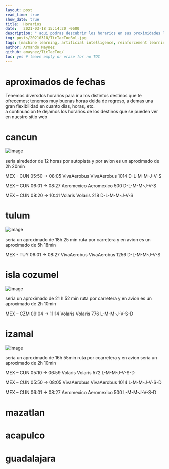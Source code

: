 ```yaml
---
layout: post
read_time: true
show_date: true
title:  Horarios 
date:   2021-03-18 15:14:20 -0600
description: " aqui podras descubrir los horarios en sus proximidades los cuales te podemos ofrecer"
img: posts/20210318/TicTacToeSml.jpg
tags: [machine learning, artificial intelligence, reinforcement learning, coding, python]
author: Armando Maynez
github: amaynez/TicTacToe/
toc: yes # leave empty or erase for no TOC
---
```

# aproximados de fechas  
Tenemos diversdos horarios para ir a los distintos destinos que te ofrecemos; tenemos muy buenas horas deida de regreso, a demas una gran flexibilidad en cuanto dias, horas, etc.   
a continuacion te dejamos los horarios de los destinos que se pueden ver en nuestro sitio web
   
# cancun   
![image](https://user-images.githubusercontent.com/99847355/165555078-cf661353-c915-457d-a8e8-96ca6f6de7d5.png)

seria alrededor de 12 horas por autopista y por avion es un aproximado de 2h 20min   

MEX - CUN
05:50 → 08:05
VivaAerobus
VivaAerobus 1014
D-L-M-M-J-V-S   

MEX – CUN
06:01 → 08:27
Aeromexico
Aeromexico 500
D-L-M-M-J-V-S   

MEX – CUN
08:20 → 10:41
Volaris
Volaris 218
D-L-M-M-J-V-S    

# tulum   
![image](https://user-images.githubusercontent.com/99847355/165555199-8ea9f3f4-3475-4991-8383-85260ae1ac41.png)

seria un aproximado de 18h 25 min ruta por carretera  y en avion es un aproximado de 5h 18min   


MEX - TUY   06:01 → 08:27   VivaAerobus   VivaAerobus 1256    D-L-M-M-J-V-S

# isla cozumel   
![image](https://user-images.githubusercontent.com/99847355/165555926-a627c0c9-8ee2-4c13-94f8-620e21b80814.png)


seria un aproximado de 21 h 52 min ruta por carretera y en avion es un aproximado de 2h 10min   

MEX – CZM   09:04 → 11:14    Volaris   Volaris 776    L-M-M-J-V-S-D

# izamal   
![image](https://user-images.githubusercontent.com/99847355/165555456-fa354d4e-427e-4555-9182-a8a8b125054d.png)

seria un aproximado de 16h 55min ruta por ccarretera y en avion seria un aproximado de 2h 10min   

MEX – CUN
05:10 → 06:59
Volaris
Volaris 572
L-M-M-J-V-S-D   

MEX – CUN
05:50 → 08:05
VivaAerobus
VivaAerobus 1014
L-M-M-J-V-S-D   

MEX – CUN
06:01 → 08:27
Aeromexico
Aeromexico 500
L-M-M-J-V-S-D

# mazatlan
# acapulco
# guadalajara

